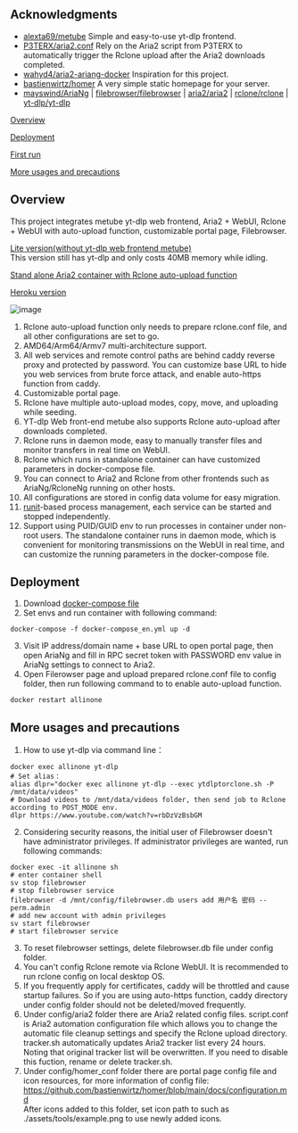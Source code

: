 ## Acknowledgments

- [alexta69/metube](https://github.com/alexta69/metube)  Simple and easy-to-use yt-dlp frontend.
- [P3TERX/aria2.conf](https://github.com/P3TERX/aria2.conf)  Rely on the Aria2 script from P3TERX to automatically trigger the Rclone upload after the Aria2 downloads completed.
- [wahyd4/aria2-ariang-docker](https://github.com/wahyd4/aria2-ariang-docker)  Inspiration for this project.
- [bastienwirtz/homer](https://github.com/bastienwirtz/homer)  A very simple static homepage for your server.
- [mayswind/AriaNg](https://github.com/mayswind/AriaNg) | [filebrowser/filebrowser](https://github.com/filebrowser/filebrowser) | [aria2/aria2](https://github.com/aria2/aria2) | [rclone/rclone](https://github.com/rclone/rclone) | [yt-dlp/yt-dlp](https://github.com/yt-dlp/yt-dlp)

[Overview](#Overview)

[Deployment](#Deployment)

[First run](#first)  

[More usages and precautions](#more)  

## <a id="Overview"></a>Overview

This project integrates metube yt-dlp web frontend, Aria2 + WebUI, Rclone + WebUI with auto-upload function, customizable portal page, Filebrowser.  

[Lite version(without yt-dlp web frontend metube)](https://github.com/wy580477/Aria2-AIO-Container/tree/lite)  
This version still has yt-dlp and only costs 40MB memory while idling.

[Stand alone Aria2 container with Rclone auto-upload function](https://github.com/wy580477/Aria2-Container-for-Rclone)

[Heroku version](https://github.com/wy580477/Heroku-All-In-One-APP)

![image](https://user-images.githubusercontent.com/98247050/167285865-fd8a02bc-fb45-4d8f-a363-29860032df67.png)

 1. Rclone auto-upload function only needs to prepare rclone.conf file, and all other configurations are set to go.
 2. AMD64/Arm64/Armv7 multi-architecture support.
 3. All web services and remote control paths are behind caddy reverse proxy and protected by password. You can customize base URL to hide you web services from brute force attack, and enable auto-https function from caddy.
 4. Customizable portal page.
 5. Rclone have multiple auto-upload modes, copy, move, and uploading while seeding.
 6. YT-dlp Web front-end metube also supports Rclone auto-upload after downloads completed.
 7. Rclone runs in daemon mode, easy to manually transfer files and monitor transfers in real time on WebUI.
 8. Rclone which runs in standalone container can have customized parameters in docker-compose file.
 9. You can connect to Aria2 and Rclone from other frontends such as AriaNg/RcloneNg running on other hosts.
 10. All configurations are stored in config data volume for easy migration.
 11. [runit](http://smarden.org/runit/index.html)-based process management, each service can be started and stopped independently.
 12. Support using PUID/GUID env to run processes in container under non-root users.
 The standalone container runs in daemon mode, which is convenient for monitoring transmissions on the WebUI in real time, and can customize the running parameters in the docker-compose file.

## <a id="Deployment"></a>Deployment

 1. Download [docker-compose file](https://raw.githubusercontent.com/wy580477/Aria2-AIO-Container/master/docker-compose_en.yml)
 2. Set envs and run container with following command:
```
docker-compose -f docker-compose_en.yml up -d
```
 3. Visit IP address/domain name + base URL to open portal page, then open AriaNg and fill in RPC secret token with PASSWORD env value in AriaNg settings to connect to Aria2.
 4. Open Filerowser page and upload prepared rclone.conf file to config folder, then run following command to to enable auto-upload function.  
```
docker restart allinone
```

## <a id="more"></a>More usages and precautions

 1. How to use yt-dlp via command line：  
```
docker exec allinone yt-dlp
# Set alias：  
alias dlpr="docker exec allinone yt-dlp --exec ytdlptorclone.sh -P /mnt/data/videos"
# Download videos to /mnt/data/videos folder, then send job to Rclone according to POST_MODE env.
dlpr https://www.youtube.com/watch?v=rbDzVzBsbGM
```

 2. Considering security reasons, the initial user of Filebrowser doesn't have administrator privileges. If administrator privileges are wanted, run following commands:  

```
docker exec -it allinone sh
# enter container shell
sv stop filebrowser
# stop filebrowser service
filebrowser -d /mnt/config/filebrowser.db users add 用户名 密码 --perm.admin
# add new account with admin privileges
sv start filebrowser
# start filebrowser service
```

 3. To reset filebrowser settings, delete filebrowser.db file under config folder.
 4. You can't config Rclone remote via Rclone WebUI. It is recommended to run rclone config on local desktop OS.
 5. If you frequently apply for certificates, caddy will be throttled and cause startup failures. So if you are using auto-https function, caddy directory under config folder should not be deleted/moved frequently.
 6. Under config/aria2 folder there are Aria2 related config files. script.conf is Aria2 automation configuration file which allows you to change the automatic file cleanup settings and specify the Rclone upload directory.  
    tracker.sh automatically updates Aria2 tracker list every 24 hours. Noting that original tracker list will be overwritten. If you need to disable this fuction, rename or delete tracker.sh.
 7. Under config/homer_conf folder there are portal page config file and icon resources, for more information of config file: https://github.com/bastienwirtz/homer/blob/main/docs/configuration.md   
After icons added to this folder, set icon path to such as ./assets/tools/example.png to use newly added icons.
